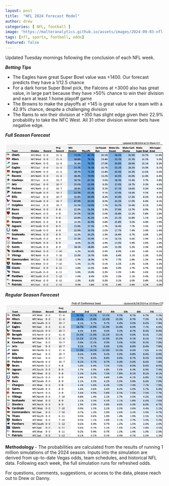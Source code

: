 ```yaml
---
layout: post
title:  "NFL 2024 Forecast Model"
author: drew
categories: [ NFL, football ]
image: "https://malteranalytics.github.io/assets/images/2024-09-03-nfl-odds-2024/image2.png"
tags: [nfl, sports, football, odds]
featured: false
---
```


Updated Tuesday mornings following the conclusion of each NFL week.


***Betting Tips***
* The Eagles have great Super Bowl value was +1400.  Our forecast predicts they have a 1/12.5 chance
* For a dark horse Super Bowl pick, the Falcons at +3000 also has great value, in large part because they have >50% chance to win their division and earn at least 1 home playoff game
* The Browns to make the playoffs at +145 is great value for a team with a 42.9% chance, despite a challenging division
* The Rams to win their division at +350 has slight edge given their 22.9% probability to take the NFC West.  All 31 other division winner bets have negative edge.  


***Full Season Forecast***


![plot 2](/assets/images/2024-09-03-nfl-odds-2024/image2.png) 



***Regular Season Forecast***
  

![plot 1](/assets/images/2024-09-03-nfl-odds-2024/image1.png) 



**Methodology** - The probabilities are calculated from the results of running 1 million simulations of the 2024 season.  Inputs into the simulation are derived from up-to-date Vegas odds, team schedules, and historical NFL data.  Following each week, the full simulation runs for refreshed odds.  

For questions, comments, suggestions, or access to the data, please reach out to Drew or Danny.
